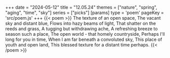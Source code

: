 +++
date = "2024-05-12"
title = "12.05.24"
themes = ["nature", "spring", "aging", "time", "sky"]
series = ["picks"]
[params]
  type = 'poem'
  pageKey = 'src/poem.js'
+++
{{< poem >}}
The texture of an open space,
The vacant sky and distant blue,
Flows into hazy beams of light,
That shatter on the reeds and grass,
A tugging but withdrawing ache,
A refreshing breeze to season such a place,
The open world - that homely countryside,
Perhaps I'll long for you in time,
When I am far beneath a convoluted sky,
This place of youth and open land,
This blessed texture for a distant time perhaps.
{{< /poem >}}